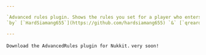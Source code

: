 ```yaml
--- 

`Advanced rules plugin. Shows the rules you set for a player who enters for the first time.` 
`by` [`HardSiamang655`](https://github.com/hardsiamang655) `&` [`qreardedwastaken`](https://qrearded.xyz/)

---
```


`Download the AdvancedRules plugin for Nukkit.` 
`very soon!`

```
